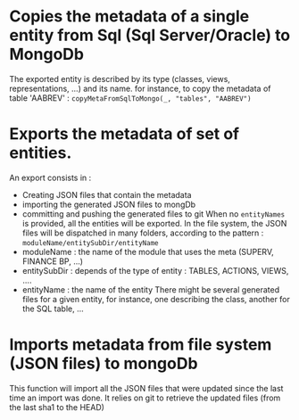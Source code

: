 # Copies the metadata of a single entity from Sql (Sql Server/Oracle) to MongoDb
The exported entity is described by its type (classes, views, representations, ...)
and its name.
for instance, to copy the metadata of table 'AABREV' : `copyMetaFromSqlToMongo(_, "tables", "AABREV")`
# Exports the metadata of set of entities.
An export consists in :
- Creating JSON files that contain the metadata
- importing the generated JSON files to mongDb
- committing and pushing the generated files to git
When no `entityNames` is provided, all the entities will be exported.
In the file system, the JSON files will be dispatched in many folders, according to 
the pattern : `moduleName/entitySubDir/entityName`
- moduleName : the name of the module that uses the meta (SUPERV, FINANCE BP, ...)
- entitySubDir : depends of the type of entity : TABLES, ACTIONS, VIEWS, ....
- entityName : the name of the entity
There might be several generated files for a given entity, for instance, one describing
the class, another for the SQL table, ...
# Imports metadata from file system (JSON files) to mongoDb
This function will import all the JSON files that were updated since the last time
an import was done. It relies on git to retrieve the updated files (from the last sha1 to the HEAD) 
